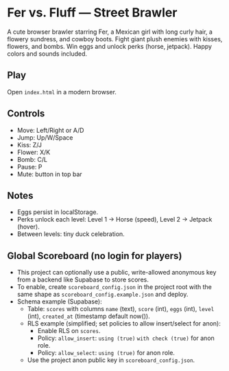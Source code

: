 # Fer vs. Fluff — Street Brawler

A cute browser brawler starring Fer, a Mexican girl with long curly hair, a flowery sundress, and cowboy boots. Fight giant plush enemies with kisses, flowers, and bombs. Win eggs and unlock perks (horse, jetpack). Happy colors and sounds included.

## Play
Open `index.html` in a modern browser.

## Controls
- Move: Left/Right or A/D
- Jump: Up/W/Space
- Kiss: Z/J
- Flower: X/K
- Bomb: C/L
- Pause: P
- Mute: button in top bar

## Notes
- Eggs persist in localStorage.
- Perks unlock each level: Level 1 → Horse (speed), Level 2 → Jetpack (hover).
- Between levels: tiny duck celebration.

## Global Scoreboard (no login for players)
- This project can optionally use a public, write-allowed anonymous key from a backend like Supabase to store scores.
- To enable, create `scoreboard_config.json` in the project root with the same shape as `scoreboard_config.example.json` and deploy.
- Schema example (Supabase):
  - Table: `scores` with columns `name` (text), `score` (int), `eggs` (int), `level` (int), `created_at` (timestamp default now()).
  - RLS example (simplified; set policies to allow insert/select for anon):
    - Enable RLS on `scores`.
    - Policy: `allow_insert`: `using (true)` `with check (true)` for anon role.
    - Policy: `allow_select`: `using (true)` for anon role.
  - Use the project anon public key in `scoreboard_config.json`.



